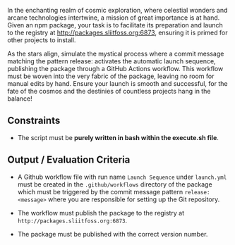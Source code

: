 In the enchanting realm of cosmic exploration, where celestial wonders and arcane technologies intertwine, a mission of great importance is at hand. Given an npm package, your task is to facilitate its preparation and launch to the registry at http://packages.sliitfoss.org:6873, ensuring it is primed for other projects to install.

As the stars align, simulate the mystical process where a commit message matching the pattern release: <message> activates the automatic launch sequence, publishing the package through a GitHub Actions workflow. This workflow must be woven into the very fabric of the package, leaving no room for manual edits by hand. Ensure your launch is smooth and successful, for the fate of the cosmos and the destinies of countless projects hang in the balance!

## Constraints

- The script must be **purely written in bash within the execute.sh file**.

## Output / Evaluation Criteria

- A Github workflow file with run name `Launch Sequence` under `launch.yml` must be created in the `.github/workflows` directory of the package which must be triggered by the commit message pattern `release: <message>` where you are responsible for setting up the Git repository.

- The workflow must publish the package to the registry at `http://packages.sliitfoss.org:6873`.

- The package must be published with the correct version number.
